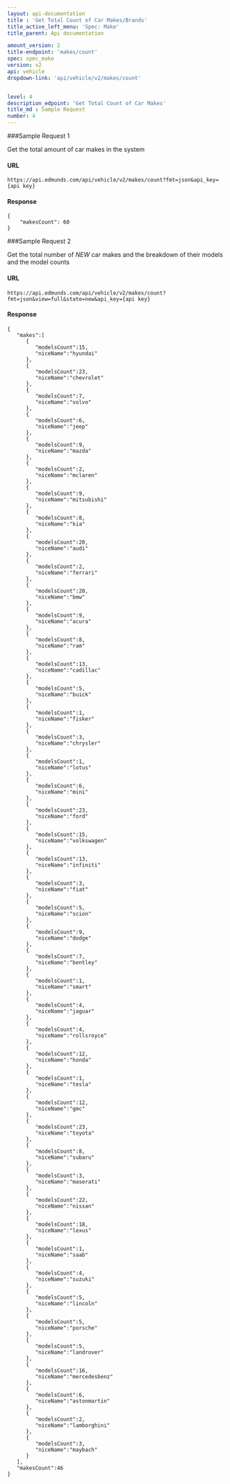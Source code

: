 ```yaml
---
layout: api-documentation
title : 'Get Total Count of Car Makes/Brands'
title_active_left_menu: 'Spec: Make'
title_parent: Api documentation

amount_version: 2
title-endpoint: 'makes/count'
spec: spec_make
version: v2
api: vehicle
dropdown-link: 'api/vehicle/v2/makes/count'


level: 4
description_edpoint: 'Get Total Count of Car Makes'
title_md : Sample Request
number: 4
---
```


###Sample Request 1

Get the total amount of car makes in the system

#### URL

	https://api.edmunds.com/api/vehicle/v2/makes/count?fmt=json&api_key={api key}

#### Response

	{
		"makesCount": 60
	}

###Sample Request 2

Get the total number of _NEW_ car makes and the breakdown of their models and the model counts

#### URL

	https://api.edmunds.com/api/vehicle/v2/makes/count?fmt=json&view=full&state=new&api_key={api key}

#### Response

	{
	   "makes":[
	      {
	         "modelsCount":15,
	         "niceName":"hyundai"
	      },
	      {
	         "modelsCount":23,
	         "niceName":"chevrolet"
	      },
	      {
	         "modelsCount":7,
	         "niceName":"volvo"
	      },
	      {
	         "modelsCount":6,
	         "niceName":"jeep"
	      },
	      {
	         "modelsCount":9,
	         "niceName":"mazda"
	      },
	      {
	         "modelsCount":2,
	         "niceName":"mclaren"
	      },
	      {
	         "modelsCount":9,
	         "niceName":"mitsubishi"
	      },
	      {
	         "modelsCount":8,
	         "niceName":"kia"
	      },
	      {
	         "modelsCount":20,
	         "niceName":"audi"
	      },
	      {
	         "modelsCount":2,
	         "niceName":"ferrari"
	      },
	      {
	         "modelsCount":20,
	         "niceName":"bmw"
	      },
	      {
	         "modelsCount":9,
	         "niceName":"acura"
	      },
	      {
	         "modelsCount":8,
	         "niceName":"ram"
	      },
	      {
	         "modelsCount":13,
	         "niceName":"cadillac"
	      },
	      {
	         "modelsCount":5,
	         "niceName":"buick"
	      },
	      {
	         "modelsCount":1,
	         "niceName":"fisker"
	      },
	      {
	         "modelsCount":3,
	         "niceName":"chrysler"
	      },
	      {
	         "modelsCount":1,
	         "niceName":"lotus"
	      },
	      {
	         "modelsCount":6,
	         "niceName":"mini"
	      },
	      {
	         "modelsCount":23,
	         "niceName":"ford"
	      },
	      {
	         "modelsCount":15,
	         "niceName":"volkswagen"
	      },
	      {
	         "modelsCount":13,
	         "niceName":"infiniti"
	      },
	      {
	         "modelsCount":3,
	         "niceName":"fiat"
	      },
	      {
	         "modelsCount":5,
	         "niceName":"scion"
	      },
	      {
	         "modelsCount":9,
	         "niceName":"dodge"
	      },
	      {
	         "modelsCount":7,
	         "niceName":"bentley"
	      },
	      {
	         "modelsCount":1,
	         "niceName":"smart"
	      },
	      {
	         "modelsCount":4,
	         "niceName":"jaguar"
	      },
	      {
	         "modelsCount":4,
	         "niceName":"rollsroyce"
	      },
	      {
	         "modelsCount":12,
	         "niceName":"honda"
	      },
	      {
	         "modelsCount":1,
	         "niceName":"tesla"
	      },
	      {
	         "modelsCount":12,
	         "niceName":"gmc"
	      },
	      {
	         "modelsCount":23,
	         "niceName":"toyota"
	      },
	      {
	         "modelsCount":8,
	         "niceName":"subaru"
	      },
	      {
	         "modelsCount":3,
	         "niceName":"maserati"
	      },
	      {
	         "modelsCount":22,
	         "niceName":"nissan"
	      },
	      {
	         "modelsCount":18,
	         "niceName":"lexus"
	      },
	      {
	         "modelsCount":1,
	         "niceName":"saab"
	      },
	      {
	         "modelsCount":4,
	         "niceName":"suzuki"
	      },
	      {
	         "modelsCount":5,
	         "niceName":"lincoln"
	      },
	      {
	         "modelsCount":5,
	         "niceName":"porsche"
	      },
	      {
	         "modelsCount":5,
	         "niceName":"landrover"
	      },
	      {
	         "modelsCount":16,
	         "niceName":"mercedesbenz"
	      },
	      {
	         "modelsCount":6,
	         "niceName":"astonmartin"
	      },
	      {
	         "modelsCount":2,
	         "niceName":"lamborghini"
	      },
	      {
	         "modelsCount":3,
	         "niceName":"maybach"
	      }
	   ],
	   "makesCount":46
	}

